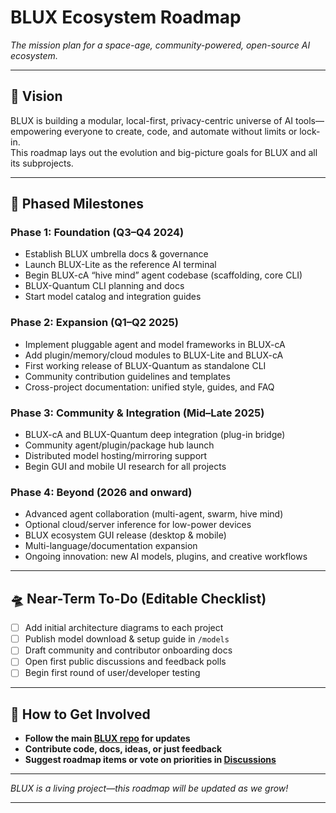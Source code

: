 # BLUX Ecosystem Roadmap

*The mission plan for a space-age, community-powered, open-source AI ecosystem.*

---

## 🌌 Vision

BLUX is building a modular, local-first, privacy-centric universe of AI tools—empowering everyone to create, code, and automate without limits or lock-in.  
This roadmap lays out the evolution and big-picture goals for BLUX and all its subprojects.

---

## 🚀 Phased Milestones

### **Phase 1: Foundation (Q3–Q4 2024)**
- Establish BLUX umbrella docs & governance
- Launch BLUX-Lite as the reference AI terminal
- Begin BLUX-cA “hive mind” agent codebase (scaffolding, core CLI)
- BLUX-Quantum CLI planning and docs
- Start model catalog and integration guides

### **Phase 2: Expansion (Q1–Q2 2025)**
- Implement pluggable agent and model frameworks in BLUX-cA
- Add plugin/memory/cloud modules to BLUX-Lite and BLUX-cA
- First working release of BLUX-Quantum as standalone CLI
- Community contribution guidelines and templates
- Cross-project documentation: unified style, guides, and FAQ

### **Phase 3: Community & Integration (Mid–Late 2025)**
- BLUX-cA and BLUX-Quantum deep integration (plug-in bridge)
- Community agent/plugin/package hub launch
- Distributed model hosting/mirroring support
- Begin GUI and mobile UI research for all projects

### **Phase 4: Beyond (2026 and onward)**
- Advanced agent collaboration (multi-agent, swarm, hive mind)
- Optional cloud/server inference for low-power devices
- BLUX ecosystem GUI release (desktop & mobile)
- Multi-language/documentation expansion
- Ongoing innovation: new AI models, plugins, and creative workflows

---

## 🛸 Near-Term To-Do (Editable Checklist)

- [ ] Add initial architecture diagrams to each project
- [ ] Publish model download & setup guide in `/models`
- [ ] Draft community and contributor onboarding docs
- [ ] Open first public discussions and feedback polls
- [ ] Begin first round of user/developer testing

---

## 🌠 How to Get Involved

- **Follow the main [BLUX repo](https://github.com/Justadudeinspace/blux) for updates**
- **Contribute code, docs, ideas, or just feedback**
- **Suggest roadmap items or vote on priorities in [Discussions](https://github.com/Justadudeinspace/blux/discussions)**

---

*BLUX is a living project—this roadmap will be updated as we grow!*

---
